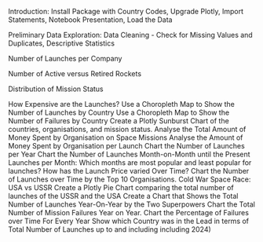 Introduction:
  Install Package with Country Codes,
  Upgrade Plotly,
  Import Statements,
  Notebook Presentation,
  Load the Data

Preliminary Data Exploration:
  Data Cleaning - Check for Missing Values and Duplicates,
  Descriptive Statistics

Number of Launches per Company

Number of Active versus Retired Rockets

Distribution of Mission Status

How Expensive are the Launches?
Use a Choropleth Map to Show the Number of Launches by Country
Use a Choropleth Map to Show the Number of Failures by Country
Create a Plotly Sunburst Chart of the countries, organisations, and mission status.
Analyse the Total Amount of Money Spent by Organisation on Space Missions
Analyse the Amount of Money Spent by Organisation per Launch
Chart the Number of Launches per Year
Chart the Number of Launches Month-on-Month until the Present
Launches per Month: Which months are most popular and least popular for launches?
How has the Launch Price varied Over Time?
Chart the Number of Launches over Time by the Top 10 Organisations.
Cold War Space Race: USA vs USSR
Create a Plotly Pie Chart comparing the total number of launches of the USSR and the USA
Create a Chart that Shows the Total Number of Launches Year-On-Year by the Two Superpowers
Chart the Total Number of Mission Failures Year on Year.
Chart the Percentage of Failures over Time
For Every Year Show which Country was in the Lead in terms of Total Number of Launches up to and including including 2024)

